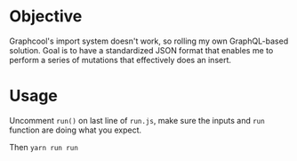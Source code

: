 # Objective

Graphcool's import system doesn't work, so rolling my own GraphQL-based solution. Goal is to have a standardized
JSON format that enables me to perform a series of mutations that effectively does an insert.

# Usage

Uncomment `run()` on last line of `run.js`, make sure the inputs and `run` function are doing what you expect.

Then `yarn run run`